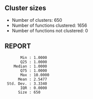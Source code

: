 ## Cluster sizes
* Number of clusters: 650
* Number of functions clustered: 1656
* Number of functions not clustered: 0

## REPORT
```
       Min : 1.0000
       Q25 : 1.0000
    Median : 1.0000
       Q75 : 1.0000
       Max : 10.0000
      Mean : 2.5477
 Std. Dev. : 3.3340
       IQR : 0.0000
      Size : 650
```